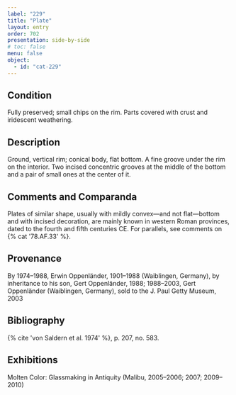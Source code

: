 ```yaml
---
label: "229"
title: "Plate"
layout: entry
order: 702
presentation: side-by-side
# toc: false
menu: false
object:
  - id: "cat-229"
---
```


## Condition

Fully preserved; small chips on the rim. Parts covered with crust and iridescent weathering.

## Description

Ground, vertical rim; conical body, flat bottom. A fine groove under the rim on the interior. Two incised concentric grooves at the middle of the bottom and a pair of small ones at the center of it.

## Comments and Comparanda

Plates of similar shape, usually with mildly convex—and not flat—bottom and with incised decoration, are mainly known in western Roman provinces, dated to the fourth and fifth centuries CE. For parallels, see comments on {% cat '78.AF.33' %}.

## Provenance

By 1974–1988, Erwin Oppenländer, 1901–1988 (Waiblingen, Germany), by inheritance to his son, Gert Oppenländer, 1988; 1988–2003, Gert Oppenländer (Waiblingen, Germany), sold to the J. Paul Getty Museum, 2003

## Bibliography

{% cite 'von Saldern et al. 1974' %}, p. 207, no. 583.

## Exhibitions

Molten Color: Glassmaking in Antiquity (Malibu, 2005–2006; 2007; 2009–2010)
